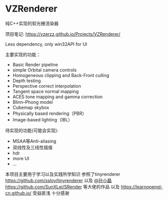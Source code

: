 # VZRenderer

纯C++实现的软光栅渲染器

项目笔记: https://vzerzz.github.io/Projects/VZRenderer/

Less dependency, only win32API for UI

主要实现的功能：

- Basic Render pipeline
- simple Orbital camera controls
- Homogeneous clipping and Back-Front culling
- Depth testing
- Perspective correct interpolation
- Tangent space normal mapping
- ACES tone mapping and gamma correction
- Blinn–Phong model
- Cubemap skybox
- Physically based rendering（PBR）
- Image-based lighting（IBL）

待实现的功能(可能会实现):
- MSAA等Anti-aliasing
- 双线性及三线性插值
- hdr
- more UI
- ...


本项目主要用于学习以及实践所学知识 参照了tinyrenderer https://github.com/ssloy/tinyrenderer 以及 [@孙小磊](https://www.zhihu.com/people/sun-lei-22-19/posts) https://github.com/SunXLei/SRender 等大佬的作品 以及 https://learnopengl-cn.github.io/ 受益匪浅 十分感谢
